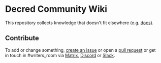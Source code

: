 # Decred Community Wiki

This repository collects knowledge that doesn't fit elsewhere (e.g. [docs](https://docs.decred.org/)).

## Contribute

To add or change something, [create an issue](https://github.com/decredcommunity/wiki/issues) or open a [pull request](https://help.github.com/en/articles/creating-a-pull-request-from-a-fork) or get in touch in #writers\_room via [Matrix](https://decred.org/matrix/), [Discord](https://discord.gg/GJ2GXfz) or [Slack](https://slack.decred.org/).
